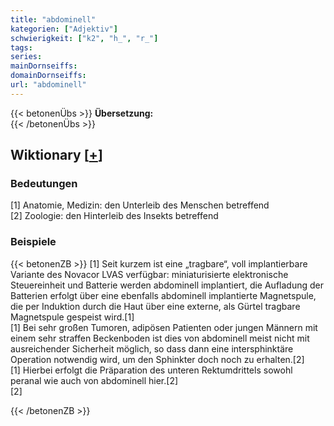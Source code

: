 ```yaml
---
title: "abdominell"
kategorien: ["Adjektiv"]
schwierigkeit: ["k2", "h_", "r_"]
tags:
series:
mainDornseiffs:
domainDornseiffs:
url: "abdominell"
---
```


{{< betonenÜbs >}}
**Übersetzung:**  
{{< /betonenÜbs >}}

## Wiktionary [[+](https://de.wiktionary.org/wiki/abdominell)]

### Bedeutungen
[1] Anatomie, Medizin: den Unterleib des Menschen betreffend  
[2] Zoologie: den Hinterleib des Insekts betreffend  

### Beispiele
{{< betonenZB >}}
[1] Seit kurzem ist eine „tragbare“, voll implantierbare Variante des Novacor LVAS verfügbar: miniaturisierte elektronische Steuereinheit und Batterie werden abdominell implantiert, die Aufladung der Batterien erfolgt über eine ebenfalls abdominell implantierte Magnetspule, die per Induktion durch die Haut über eine externe, als Gürtel tragbare Magnetspule gespeist wird.[1]  
[1] Bei sehr großen Tumoren, adipösen Patienten oder jungen Männern mit einem sehr straffen Beckenboden ist dies von abdominell meist nicht mit ausreichender Sicherheit möglich, so dass dann eine intersphinktäre Operation notwendig wird, um den Sphinkter doch noch zu erhalten.[2]  
[1] Hierbei erfolgt die Präparation des unteren Rektumdrittels sowohl peranal wie auch von abdominell hier.[2]  
[2]  

{{< /betonenZB >}}

